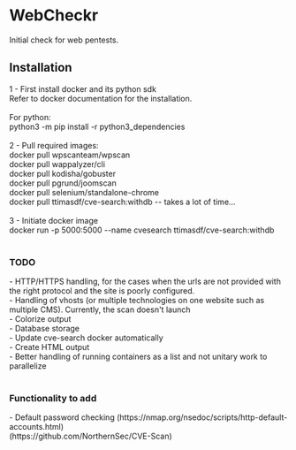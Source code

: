 # WebCheckr
Initial check for web pentests.</br>

<h2>Installation</h2>
1 - First install docker and its python sdk</br>
Refer to docker documentation for the installation.</br>
</br>
For python:</br>
python3 -m pip install -r python3_dependencies</br>
</br>
2 - Pull required images:</br>
docker pull wpscanteam/wpscan</br>
docker pull wappalyzer/cli</br>
docker pull kodisha/gobuster</br>
docker pull pgrund/joomscan</br>
docker pull selenium/standalone-chrome</br>
docker pull ttimasdf/cve-search:withdb -- takes a lot of time...</br>
</br>
3 - Initiate docker image</br>
docker run -p 5000:5000 --name cvesearch ttimasdf/cve-search:withdb</br>
</br>
<h3>TODO</h3>
- HTTP/HTTPS handling, for the cases when the urls are not provided with the right protocol and the site is poorly configured.</br>
- Handling of vhosts (or multiple technologies on one website such as multiple CMS). Currently, the scan doesn't launch</br>
- Colorize output</br>
- Database storage</br>
- Update cve-search docker automatically</br>
- Create HTML output</br>
- Better handling of running containers as a list and not unitary work to parallelize</br> 
</br>
<h3>Functionality to add</h3>
- Default password checking (https://nmap.org/nsedoc/scripts/http-default-accounts.html)</br>
(https://github.com/NorthernSec/CVE-Scan)
